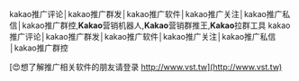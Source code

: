 kakao推广评论│kakao推广群发│kakao推广软件│kakao推广关注│kakao推广私信│kakao推广群控,**Kakao**营销机器人,**Kakao**营销群推王,**Kakao**拉群工具
kakao推广评论│kakao推广群发│kakao推广软件│kakao推广关注│kakao推广私信│kakao推广群控

[😍想了解推广相关软件的朋友请登录 http://www.vst.tw](http://www.vst.tw)



